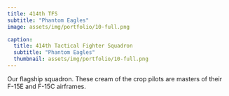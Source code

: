 ```yaml
---
title: 414th TFS
subtitle: "Phantom Eagles"
image: assets/img/portfolio/10-full.png

caption:
  title: 414th Tactical Fighter Squadron
  subtitle: "Phantom Eagles"
  thumbnail: assets/img/portfolio/10-full.png
---
```

Our flagship squadron. These cream of the crop pilots are masters of their F-15E and F-15C airframes.
